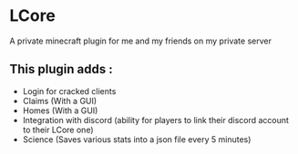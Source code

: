 # LCore
 A private minecraft plugin for me and my friends on my private server
## This plugin adds :
- Login for cracked clients
- Claims (With a GUI)
- Homes (With a GUI)
- Integration with discord (ability for players to link their discord account to their LCore one)
- Science (Saves various stats into a json file every 5 minutes)
